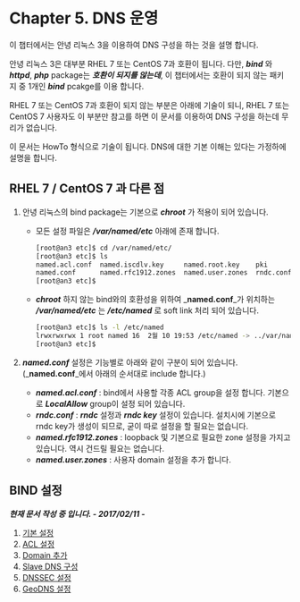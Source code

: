 # Chapter 5. DNS 운영

이 챕터에서는 안녕 리눅스 3을 이용하여 DNS 구성을 하는 것을 설명 합니다.

안녕 리눅스 3은 대부분 RHEL 7 또는 CentOS 7과 호환이 됩니다. 다만, _**bind**_ 와 _**httpd**_, _**php**_ package는 _**호환이 되지를 않는데**_, 이 챕터에서는 호환이 되지 않는 패키지 중 1개인 _**bind**_ pcakge를 이용 합니다.

RHEL 7 또는 CentOS 7과 호환이 되지 않는 부분은 아래에 기술이 되니, RHEL 7 또는 CentOS 7 사용자도 이 부분만 참고를 하면 이 문서를 이용하여 DNS 구성을 하는데 무리가 없습니다.

이 문서는 HowTo 형식으로 기술이 됩니다. DNS에 대한 기본 이해는 있다는 가정하에 설명을 합니다.

## RHEL 7 / CentOS 7 과 다른 점

1. 안녕 리눅스의 bind package는 기본으로 _**chroot**_ 가 적용이 되어 있습니다.

   * 모든 설정 파일은 _**/var/named/etc**_ 아래에 존재 합니다.

     ```bash
     [root@an3 etc]$ cd /var/named/etc/
     [root@an3 etc]$ ls
     named.acl.conf  named.iscdlv.key     named.root.key    pki        rndc.key
     named.conf      named.rfc1912.zones  named.user.zones  rndc.conf
     [root@an3 etc]$
     ```

   * _**chroot**_ 하지 않는 bind와의 호환성을 위하여 _**named.conf**_가 위치하는 _**/var/named/etc**_ 는 _**/etc/named**_ 로 soft link 처리 되어 있습니다.

     ```bash
     [root@an3 etc]$ ls -l /etc/named
     lrwxrwxrwx 1 root named 16  2월 10 19:53 /etc/named -> ../var/named/etc
     [root@an3 etc]$
     ```

2. _**named.conf**_ 설정은 기능별로 아래와 같이 구분이 되어 있습니다. \(_**named.conf**_에서 아래의 순서대로 include 합니다.\)

   * _**named.acl.conf**_ : bind에서 사용할 각종 ACL group을 설정 합니다. 기본으로 _**LocalAllow**_ group이 설정 되어 있습니다.
   * _**rndc.conf**_ : _**rndc**_ 설정과 _**rndc key**_ 설정이 있습니다. 설치시에 기본으로 rndc key가 생성이 되므로, 굳이 따로 설정을 할 필요는 없습니다.
   * _**named.rfc1912.zones**_ : loopback 및 기본으로 필요한 zone 설정을 가지고 있습니다. 역시 건드릴 필요는 없습니다.
   * _**named.user.zones**_ : 사용자 domain 설정을 추가 합니다.

## BIND 설정

_**현재 문서 작성 중 입니다. - 2017/02/11 -**_

1. [기본 설정](chapter5-1-basic.md)
2. [ACL 설정](chapter5-2-acl.md)
3. [Domain 추가](chapter5-3-add-domain.md)
4. [Slave DNS 구성](chapter5-4-slave-dns.md)
5. [DNSSEC 설정](chapter5-5-web-dnssec.md)
6. [GeoDNS 설정](chapter5-6-web-geodns.md)



